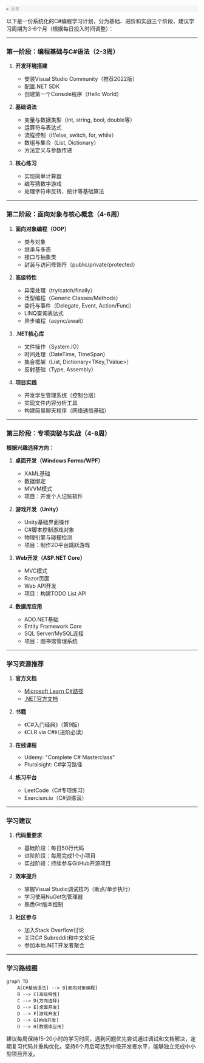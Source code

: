 <details style="color: #666; font-size: 0.9em; background: #f5f5f5;">
  
  <summary style="color: #999; font-size: 0.9em; cursor: pointer;">思考</summary>
  
    嗯，用户让我帮忙写一份学习C#的计划。首先，我得考虑用户的基础情况。他们可能有没有编程经验，或者是有一点其他语言的经验？不过问题里没说明，所以得做一个通用计划，适合大多数情况。
    
    接下来，C#的应用领域挺广的，比如桌面应用、游戏开发（Unity）、Web后端等等。计划里应该涵盖基础语法、面向对象、高级特性，然后分方向深入。这样用户可以根据兴趣选择，增加实用性。  
  
    时间安排方面，可能用户希望有一个明确的阶段划分，比如每周学什么。但也要提醒他们根据自身情况调整，避免压力太大。基础部分可能需要2-3周，然后是核心概念，再高级内容和实战项目。  
  
    资源推荐也很重要，官方文档、书籍、在线课程，还有练习平台。比如《C#入门经典》这样的书比较经典，适合推荐。练习平台如LeetCode、Exercism可以巩固知识。  
  
    还要考虑到用户可能会遇到的困难，比如调试、理解面向对象的概念，所以计划里应该包括实践和项目实战。项目实战部分可以分不同方向，让用户选择感兴趣的领域，比如用Unity做游戏或者用ASP.NET Core做Web应用。
  
    最后，学习建议部分，强调多写代码、参与社区、定期复习，这些都能帮助用户坚持下去。可能用户需要一些鼓励和方法，所以这部分不能少。
  
    总之，这个计划需要结构清晰，循序渐进，涵盖基础到进阶，结合实际项目，提供资源和支持，让用户能够系统地学习C#并根据兴趣深入。
</details>


以下是一份系统化的C#编程学习计划，分为基础、进阶和实战三个阶段，建议学习周期为3-6个月（根据每日投入时间调整）：

---
### **第一阶段：编程基础与C#语法（2-3周）**
1. **开发环境搭建**
   - 安装Visual Studio Community（推荐2022版）
   - 配置.NET SDK
   - 创建第一个Console程序（Hello World）

2. **基础语法**
   - 变量与数据类型（int, string, bool, double等）
   - 运算符与表达式
   - 流程控制（if/else, switch, for, while）
   - 数组与集合（List, Dictionary）
   - 方法定义与参数传递

3. **核心练习**
   - 实现简单计算器
   - 编写猜数字游戏
   - 处理字符串反转、统计等基础算法

---
### **第二阶段：面向对象与核心概念（4-6周）**
1. **面向对象编程（OOP）**
   - 类与对象
   - 继承与多态
   - 接口与抽象类
   - 封装与访问修饰符（public/private/protected）

2. **高级特性**
   - 异常处理（try/catch/finally）
   - 泛型编程（Generic Classes/Methods）
   - 委托与事件（Delegate, Event, Action/Func）
   - LINQ查询表达式
   - 异步编程（async/await）

3. **.NET核心库**
   - 文件操作（System.IO）
   - 时间处理（DateTime, TimeSpan）
   - 集合框架（List<T>, Dictionary<TKey,TValue>）
   - 反射基础（Type, Assembly）

4. **项目实践**
   - 开发学生管理系统（控制台版）
   - 实现文件内容分析工具
   - 构建简易聊天程序（网络通信基础）

---
### **第三阶段：专项突破与实战（4-8周）**
**根据兴趣选择方向：**
1. **桌面开发（Windows Forms/WPF）**
   - XAML基础
   - 数据绑定
   - MVVM模式
   - 项目：开发个人记账软件

2. **游戏开发（Unity）**
   - Unity基础界面操作
   - C#脚本控制游戏对象
   - 物理引擎与碰撞检测
   - 项目：制作2D平台跳跃游戏

3. **Web开发（ASP.NET Core）**
   - MVC模式
   - Razor页面
   - Web API开发
   - 项目：构建TODO List API

4. **数据库应用**
   - ADO.NET基础
   - Entity Framework Core
   - SQL Server/MySQL连接
   - 项目：图书馆管理系统

---
### **学习资源推荐**
1. **官方文档**
   - [Microsoft Learn C#路径](https://learn.microsoft.com/zh-cn/dotnet/csharp/)
   - [.NET官方文档](https://docs.microsoft.com/dotnet)

2. **书籍**
   - 《C#入门经典》（第9版）
   - 《CLR via C#》（进阶必读）

3. **在线课程**
   - Udemy: "Complete C# Masterclass"
   - Pluralsight: C#学习路径

4. **练习平台**
   - LeetCode（C#专项练习）
   - Exercism.io（C#训练营）

---
### **学习建议**
1. **代码量要求**
   - 基础阶段：每日50行代码
   - 进阶阶段：每周完成1个小项目
   - 实战阶段：持续参与GitHub开源项目

2. **效率提升**
   - 掌握Visual Studio调试技巧（断点/单步执行）
   - 学习使用NuGet包管理器
   - 熟悉Git版本控制

3. **社区参与**
   - 加入Stack Overflow讨论
   - 关注C# Subreddit和中文论坛
   - 参加本地.NET开发者聚会

---
### **学习路线图**
```mermaid
graph TD
    A[C#基础语法] --> B[面向对象编程]
    B --> C[高级特性]
    C --> D{方向选择}
    D --> E[桌面开发]
    D --> F[游戏开发]
    D --> G[Web开发]
    D --> H[数据库应用]
```

建议每周保持15-20小时的学习时间，遇到问题优先尝试通过调试和文档解决，定期复习代码并重构优化。坚持6个月后可达到中级开发者水平，能够独立完成中小型项目开发。
